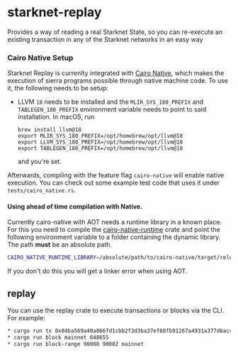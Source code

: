 # starknet-replay
Provides a way of reading a real Starknet State, so you can re-execute an existing transaction in any of the Starknet networks in an easy way

### Cairo Native Setup

Starknet Replay is currenlty integrated with [Cairo Native](https://github.com/lambdaclass/cairo_native), which makes the execution of sierra programs possible through native machine code. To use it, the following needs to be setup:

- LLVM `18` needs to be installed and the `MLIR_SYS_180_PREFIX` and `TABLEGEN_180_PREFIX` environment variable needs to point to said installation. In macOS, run
  ```
  brew install llvm@18
  export MLIR_SYS_180_PREFIX=/opt/homebrew/opt/llvm@18
  export LLVM_SYS_180_PREFIX=/opt/homebrew/opt/llvm@18
  export TABLEGEN_180_PREFIX=/opt/homebrew/opt/llvm@18
  ```
  and you're set.

Afterwards, compiling with the feature flag `cairo-native` will enable native execution. You can check out some example test code that uses it under `tests/cairo_native.rs`.

#### Using ahead of time compilation with Native.

Currently cairo-native with AOT needs a runtime library in a known place. For this you need to compile the [cairo-native-runtime](https://github.com/lambdaclass/cairo_native/tree/main/runtime) crate and point the following environment variable to a folder containing the dynamic library. The path **must** be an absolute path.

```bash
CAIRO_NATIVE_RUNTIME_LIBRARY=/absolute/path/to/cairo-native/target/release/libcairo_native_runtime.a
```

If you don't do this you will get a linker error when using AOT.

## replay
You can use the replay crate to execute transactions or blocks via the CLI. For example:

```bash
* cargo run tx 0x04ba569a40a866fd1cbb2f3d3ba37ef68fb91267a4931a377d6acc6e5a854f9a mainnet 648461
* cargo run block mainnet 648655
* cargo run block-range 90000 90002 mainnet
```
